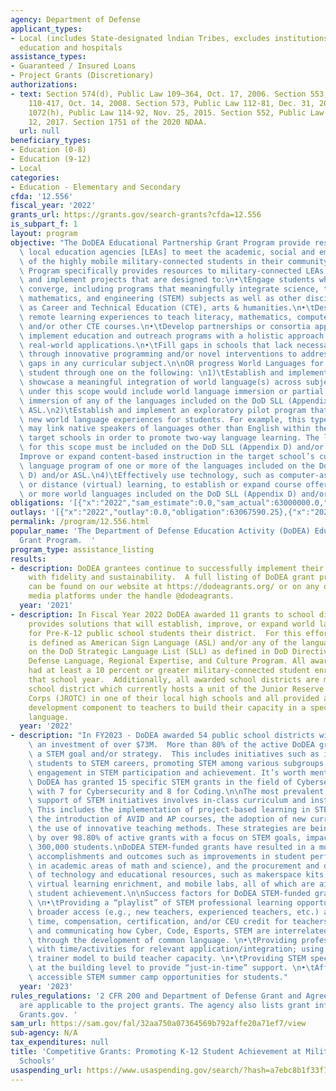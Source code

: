 ```yaml
---
agency: Department of Defense
applicant_types:
- Local (includes State-designated lndian Tribes, excludes institutions of higher
  education and hospitals
assistance_types:
- Guaranteed / Insured Loans
- Project Grants (Discretionary)
authorizations:
- text: Section 574(d), Public Law 109–364, Oct. 17, 2006. Section 553, Public Law
    110-417, Oct. 14, 2008. Section 573, Public Law 112-81, Dec. 31, 2011. Section
    1072(h), Public Law 114-92, Nov. 25, 2015. Section 552, Public Law 115-91, Dec.
    12, 2017. Section 1751 of the 2020 NDAA.
  url: null
beneficiary_types:
- Education (0-8)
- Education (9-12)
- Local
categories:
- Education - Elementary and Secondary
cfda: '12.556'
fiscal_year: '2022'
grants_url: https://grants.gov/search-grants?cfda=12.556
is_subpart_f: 1
layout: program
objective: "The DoDEA Educational Partnership Grant Program provide resources for\
  \ local education agencies [LEAs] to meet the academic, social and emotional needs\
  \ of the highly mobile military-connected students in their community. The Grant\
  \ Program specifically provides resources to military-connected LEAs to develop\
  \ and implement projects that are designed to:\n•\tEngage students where disciplines\
  \ converge, including programs that meaningfully integrate science, technology,\
  \ mathematics, and engineering (STEM) subjects as well as other disciplines such\
  \ as Career and Technical Education (CTE), arts & humanities.\n•\tDesigning innovative\
  \ remote learning experiences to teach literacy, mathematics, computer science,\
  \ and/or other CTE courses.\n•\tDevelop partnerships or consortia approaches to\
  \ implement education and outreach programs with a holistic approach to understanding\
  \ real-world applications.\n•\tFill gaps in schools that lack necessary infrastructure\
  \ through innovative programming and/or novel interventions to address student achievement\
  \ gaps in any curricular subject.\n\nOR progress World Languages for military-connected\
  \ student through one on the following: \n1)\tEstablish and implement programs that\
  \ showcase a meaningful integration of world language(s) across subject areas. Projects\
  \ under this scope would include world language immersion or partial world language\
  \ immersion of any of the languages included on the DoD SLL (Appendix D) and/or\
  \ ASL.\n2)\tEstablish and implement an exploratory pilot program that seeks to create\
  \ new world language experiences for students. For example, this type of project\
  \ may link native speakers of languages other than English within the LEA with the\
  \ target schools in order to promote two-way language learning. The language used\
  \ for this scope must be included on the DoD SLL (Appendix D) and/or ASL.\n3)\t\
  Improve or expand content-based instruction in the target school’s current world\
  \ language program of one or more of the languages included on the DoD SLL (Appendix\
  \ D) and/or ASL.\n4)\tEffectively use technology, such as computer-assisted instruction\
  \ or distance (virtual) learning, to establish or expand course offerings of one\
  \ or more world languages included on the DoD SLL (Appendix D) and/or ASL."
obligations: '[{"x":"2022","sam_estimate":0.0,"sam_actual":63000000.0,"usa_spending_actual":63067590.25},{"x":"2023","sam_estimate":0.0,"sam_actual":73249999.0,"usa_spending_actual":73179350.7},{"x":"2024","sam_estimate":29999999.0,"sam_actual":0.0,"usa_spending_actual":70907247.0}]'
outlays: '[{"x":"2022","outlay":0.0,"obligation":63067590.25},{"x":"2023","outlay":0.0,"obligation":73249999.17},{"x":"2024","outlay":0.0,"obligation":70907247.0}]'
permalink: /program/12.556.html
popular_name: 'The Department of Defense Education Activity (DoDEA) Educational Partnership
  Grant Program.  '
program_type: assistance_listing
results:
- description: DoDEA grantees continue to successfully implement their grant projects
    with fidelity and sustainability.  A full listing of DoDEA grant program accomplishments
    can be found on our website at https://dodeagrants.org/ or on any of our social
    media platforms under the handle @dodeagrants.
  year: '2021'
- description: In Fiscal Year 2022 DoDEA awarded 11 grants to school districts that
    provides solutions that will establish, improve, or expand world language study
    for Pre-K-12 public school students their district.  For this effort, world language
    is defined as American Sign Language (ASL) and/or any of the languages included
    on the DoD Strategic Language List (SLL) as defined in DoD Directive 5160.41E,
    Defense Language, Regional Expertise, and Culture Program. All awarded schools
    had at least a 10 percent or greater military-connected student enrollment for
    that school year.  Additionally, all awarded school districts are members of a
    school district which currently hosts a unit of the Junior Reserve Officers’ Training
    Corps (JROTC) in one of their local high schools and all provided a professional
    development component to teachers to build their capacity in a specific world
    language.
  year: '2022'
- description: "In FY2023 - DoDEA awarded 54 public school districts with grants,\
    \ an investment of over $73M.  More than 80% of the active DoDEA grants, incorporate\
    \ a STEM goal and/or strategy.  This includes initiatives such as introducing\
    \ students to STEM careers, promoting STEM among various subgroups, and enhancing\
    \ engagement in STEM participation and achievement. It’s worth mentioning that\
    \ DoDEA has granted 15 specific STEM grants in the field of Cybersecurity/Coding,\
    \ with 7 for Cybersecurity and 8 for Coding.\n\nThe most prevalent academic strategies\
    \ support of STEM initiatives involves in-class curriculum and instructional support.\
    \ This includes the implementation of project-based learning in STEM classes,\
    \ the introduction of AVID and AP courses, the adoption of new curricula, and\
    \ the use of innovative teaching methods. These strategies are being employed\
    \ by over 98.80% of active grants with a focus on STEM goals, impacting more than\
    \ 300,000 students.\nDoDEA STEM-funded grants have resulted in a multitude of\
    \ accomplishments and outcomes such as improvements in student performance (primarily\
    \ in academic areas of math and science), and the procurement and development\
    \ of technology and educational resources, such as makerspace kits, STEM software,\
    \ virtual learning enrichment, and mobile labs, all of which are aimed at enhancing\
    \ student achievement.\n\nSuccess factors for DoDEA STEM-funded grants include:\
    \ \n•\tProviding a “playlist” of STEM professional learning opportunities for\
    \ broader access (e.g., new teachers, experienced teachers, etc.) and providing\
    \ time, compensation, certification, and/or CEU credit for teachers.\n•\tUnderstanding\
    \ and communicating how Cyber, Code, Esports, STEM are interrelated and impactful\
    \ through the development of common language. \n•\tProviding professional learning\
    \ with time/activities for relevant application/integration; using a train the\
    \ trainer model to build teacher capacity. \n•\tProviding STEM specialists/coaches\
    \ at the building level to provide “just-in-time” support. \n•\tAffordable and\
    \ accessible STEM summer camp opportunities for students."
  year: '2023'
rules_regulations: '2 CFR 200 and Department of Defense Grant and Agreement Regulations
  are applicable to the project grants. The agency also lists grant information on
  Grants.gov. '
sam_url: https://sam.gov/fal/32aa750a07364569b792affe20a71ef7/view
sub-agency: N/A
tax_expenditures: null
title: 'Competitive Grants: Promoting K-12 Student Achievement at Military-Connected
  Schools'
usaspending_url: https://www.usaspending.gov/search/?hash=a7ebc8b1f33f714d5861a157e2c9b567
---
```

